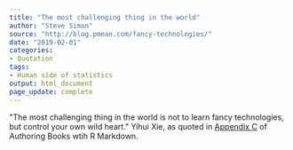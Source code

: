 ```yaml
---
title: "The most challenging thing in the world"
author: "Steve Simon"
source: "http://blog.pmean.com/fancy-technologies/"
date: "2019-02-01"
categories:
- Quotation
tags:
- Human side of statistics
output: html_document
page_update: complete
---
```


"The most challenging thing in the world is not to learn fancy technologies, but control your own wild heart." Yihui Xie, as quoted in [Appendix C][xie1] of Authoring Books wtih R Markdown.

<!---more--->

[xie1]: https://bookdown.org/yihui/bookdown/faq.html



